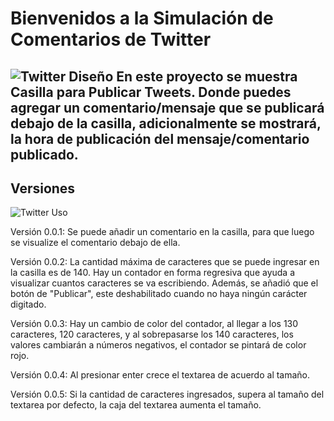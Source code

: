 Bienvenidos a la Simulación de Comentarios de Twitter
===================
![Twitter Diseño](http://i68.tinypic.com/2dw9h8j.jpg)
En este proyecto se muestra **Casilla para Publicar Tweets**. Donde puedes agregar un comentario/mensaje que se publicará debajo de la casilla, adicionalmente se mostrará, la **hora de publicación** del mensaje/comentario publicado.
----------
Versiones
-------------
![Twitter Uso](http://i66.tinypic.com/296d4cy.jpg)

Versión 0.0.1:
Se puede añadir un comentario en la casilla, para que luego se visualize el comentario debajo de ella. 

Versión 0.0.2:
La cantidad máxima de caracteres que se puede ingresar en la casilla es de 140. Hay un contador en forma regresiva que ayuda a visualizar cuantos caracteres se va escribiendo. Además, se añadió que el botón de "Publicar", este deshabilitado cuando no haya ningún carácter digitado.

Versión 0.0.3:
Hay un cambio de color del contador, al llegar a los 130 caracteres, 120 caracteres, y al sobrepasarse los 140 caracteres, los valores cambiarán a números negativos, el contador se pintará de color rojo.

Versión 0.0.4:
Al presionar enter crece el textarea de acuerdo al tamaño.

Versión 0.0.5:
Si la cantidad de caracteres ingresados, supera al tamaño del textarea por defecto, la caja del textarea aumenta el tamaño.

